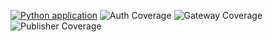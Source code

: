 [![Python application](https://github.com/MatveyIvanov/Verim-Back/actions/workflows/python-app.yml/badge.svg)](https://github.com/MatveyIvanov/Verim-Back/actions/workflows/python-app.yml)
![Auth Coverage](https://img.shields.io/endpoint?url=https://gist.githubusercontent.com/MatveyIvanov/757112fa1eaaf7bee58f771e2238c394/raw/VerimDevAuthCoverage.json)
![Gateway Coverage](https://img.shields.io/endpoint?url=https://gist.githubusercontent.com/MatveyIvanov/757112fa1eaaf7bee58f771e2238c394/raw/VerimDevGatewayCoverage.json)
![Publisher Coverage](https://img.shields.io/endpoint?url=https://gist.githubusercontent.com/MatveyIvanov/757112fa1eaaf7bee58f771e2238c394/raw/VerimDevPublisherCoverage.json)

<!-- Pytest Coverage Comment:Begin -->
<!-- Pytest Coverage Comment:End -->

